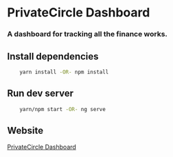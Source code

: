 # PrivateCircle Dashboard

### A dashboard for tracking all the finance works.

## Install dependencies
```bash
    yarn install -OR- npm install
```

## Run dev server
```bash
    yarn/npm start -OR- ng serve
```

## Website
[PrivateCircle Dashboard](https://privatecricle-dashboard.herokuapp.com/)